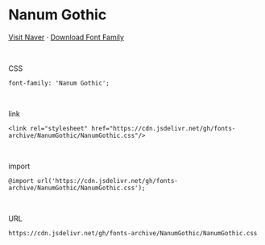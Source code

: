 # Nanum Gothic

[Visit Naver](https://hangeul.naver.com/font) · [Download Font Family](https://cdn.jsdelivr.net/gh/fonts-archive/NanumGothic/NanumGothic.zip)

&nbsp;

CSS

```
font-family: 'Nanum Gothic';
```

&nbsp;

link

```
<link rel="stylesheet" href="https://cdn.jsdelivr.net/gh/fonts-archive/NanumGothic/NanumGothic.css"/>
```

&nbsp;

import

```
@import url('https://cdn.jsdelivr.net/gh/fonts-archive/NanumGothic/NanumGothic.css');
```

&nbsp;

URL

```
https://cdn.jsdelivr.net/gh/fonts-archive/NanumGothic/NanumGothic.css
```
